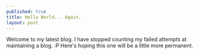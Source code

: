 ```yaml
---
published: true
title: Hello World... Again.
layout: post
---
```

Welcome to my latest blog. I have stopped counting my failed attempts at maintaining a blog. :P Here's hoping this one will be a little more permanent.